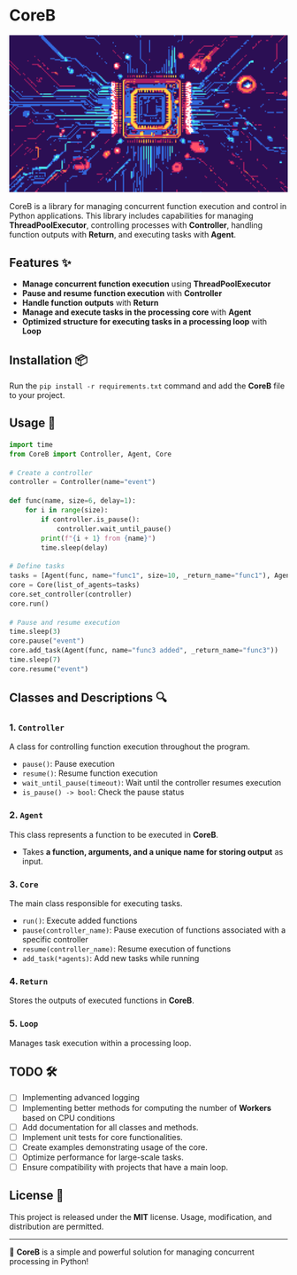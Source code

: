# CoreB

![CoreB Logo](img/coreb.png)

CoreB is a library for managing concurrent function execution and control in Python applications. This library includes capabilities for managing **ThreadPoolExecutor**, controlling processes with **Controller**, handling function outputs with **Return**, and executing tasks with **Agent**.

## Features ✨
- **Manage concurrent function execution** using **ThreadPoolExecutor**
- **Pause and resume function execution** with **Controller**
- **Handle function outputs** with **Return**
- **Manage and execute tasks in the processing core** with **Agent**
- **Optimized structure for executing tasks in a processing loop** with **Loop**

## Installation 📦
Run the ```pip install -r requirements.txt``` command and add the **CoreB** file to your project.

## Usage 📖
```python
import time
from CoreB import Controller, Agent, Core

# Create a controller
controller = Controller(name="event")

def func(name, size=6, delay=1):
    for i in range(size):
        if controller.is_pause():
            controller.wait_until_pause()
        print(f"{i + 1} from {name}")
        time.sleep(delay)

# Define tasks
tasks = [Agent(func, name="func1", size=10, _return_name="func1"), Agent(func, name="func2", _return_name="func2")]
core = Core(list_of_agents=tasks)
core.set_controller(controller)
core.run()

# Pause and resume execution
time.sleep(3)
core.pause("event")
core.add_task(Agent(func, name="func3 added", _return_name="func3"))
time.sleep(7)
core.resume("event")
```

## Classes and Descriptions 🔍
### 1. `Controller`
A class for controlling function execution throughout the program.

- `pause()`: Pause execution
- `resume()`: Resume function execution
- `wait_until_pause(timeout)`: Wait until the controller resumes execution
- `is_pause() -> bool`: Check the pause status

### 2. `Agent`
This class represents a function to be executed in **CoreB**.

- Takes **a function, arguments, and a unique name for storing output** as input.

### 3. `Core`
The main class responsible for executing tasks.

- `run()`: Execute added functions
- `pause(controller_name)`: Pause execution of functions associated with a specific controller
- `resume(controller_name)`: Resume execution of functions
- `add_task(*agents)`: Add new tasks while running

### 4. `Return`
Stores the outputs of executed functions in **CoreB**.

### 5. `Loop`
Manages task execution within a processing loop.

## TODO 🛠️
- [ ] Implementing advanced logging
- [ ] Implementing better methods for computing the number of **Workers** based on CPU conditions
- [ ] Add documentation for all classes and methods.
- [ ] Implement unit tests for core functionalities.
- [ ] Create examples demonstrating usage of the core.
- [ ] Optimize performance for large-scale tasks.
- [ ] Ensure compatibility with projects that have a main loop.

## License 📜
This project is released under the **MIT** license. Usage, modification, and distribution are permitted.

---
🚀 **CoreB** is a simple and powerful solution for managing concurrent processing in Python!
